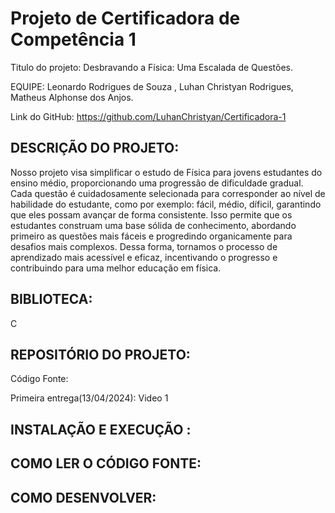# Projeto de Certificadora de  Competência 1

Titulo do projeto: Desbravando a Física: Uma Escalada de Questões.

EQUIPE: Leonardo Rodrigues de Souza , Luhan Christyan Rodrigues, Matheus Alphonse dos Anjos. 

Link do GitHub: https://github.com/LuhanChristyan/Certificadora-1

DESCRIÇÃO DO PROJETO: 
-
Nosso projeto visa simplificar o estudo de Física para jovens estudantes do ensino médio, proporcionando uma progressão de dificuldade gradual. Cada questão é cuidadosamente selecionada para corresponder ao nível de habilidade do estudante, como por exemplo: fácil, médio, díficil, garantindo que eles possam avançar de forma consistente. Isso permite que os estudantes construam uma base sólida de conhecimento, abordando primeiro as questões mais fáceis e progredindo organicamente para desafios mais complexos. Dessa forma, tornamos o processo de aprendizado mais acessível e eficaz, incentivando o progresso e contribuindo para uma melhor educação em física.

BIBLIOTECA:
-
C

REPOSITÓRIO DO PROJETO: 
- 
Código Fonte: 

Primeira entrega(13/04/2024): Video 1


INSTALAÇÃO E EXECUÇÃO : 
-


COMO LER O CÓDIGO FONTE:
-


COMO DESENVOLVER: 
-


